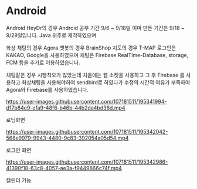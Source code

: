 # Android

Android HeyDr의 경우 
Android 공부 기간 9/6 ~ 9/18일 이며
        만든 기간은 9/18 ~ 9/29일입니다.
Java 위주로 제작하였으며

화상 채팅의 경우 Agora
챗봇의 경우 BrainShop
지도의 경우 T-MAP
로그인은 KAKAO, Google을 사용하였으며
채팅은 Firebase RealTime-Database, storage, FCM 등을 추가로 이용하였습니다.

채팅같은 경우 시행착오가 많았는데 처음에는 웹 소켓을 사용하고 
그 후 Firebase 를 사용하고 
화상채팅을 사용해야하여 sendbird로 하였다가
수정의 시간적 여유가 부족하여 
Agora와 Firebase를 사용하였습니다.


https://user-images.githubusercontent.com/107181511/195341994-d17b84e9-efa9-48f6-b46b-44b2da4bd36d.mp4

로딩화면



https://user-images.githubusercontent.com/107181511/195342042-568e9979-9943-4480-9c83-392054a05d54.mp4

로그인 화면




https://user-images.githubusercontent.com/107181511/195342986-41390f18-63c8-4057-ae3a-f9449866c74f.mp4


캘린더 기능

